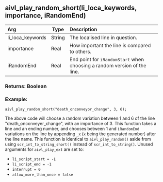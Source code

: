 ## aivl_play_random_short(li_loca_keywords, importance, iRandomEnd)

|Arg|Type|Description|
|:--|---|:--|
|li_loca_keywords|String|The localised line in question.|
|importance|Real|How important the line is compared to others.|
|iRandomEnd|Real|End point for `iRandomStart` when choosing a random version of the line.|

### Returns: Boolean
### Example:
```gml
aivl_play_random_short("death_onconveyor_change", 3, 6);
```
The above code will choose a random variation between 1 and 6 of the line "death_onconveyer_change", with an importance of 3.
This function takes a line and an ending number, and chooses between 1 and `iRandomEnd` variations on the line by appending `_x` (`x` being the generated number) after the line name. This function is identical to `aivl_play_random()` aside from using `scr_int_to_string_short()` instead of `scr_int_to_string()`. Unused arguments for `aivl_play_ext` are set to:
- `li_script_start = -1`
- `li_script_end = -1`
- `interrupt = 0`
- `allow_more_than_once = false`